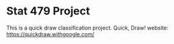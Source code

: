 # Stat 479 Project
This is a quick draw classification project.
Quick, Draw! website: https://quickdraw.withgoogle.com/
